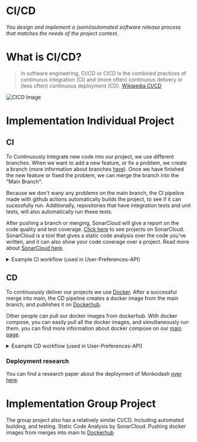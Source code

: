 # CI/CD
*You design and implement a (semi)automated software release process that matches the needs of the project context.*

# What is CI/CD?
> In software engineering, CI/CD or CICD is the combined practices of continuous integration (CI) and (more often) continuous delivery or (less often) continuous deployment (CD). [Wikipedia CI/CD](https://en.wikipedia.org/wiki/CI/CD)

![CICD Image](https://user-images.githubusercontent.com/93530655/199507551-dc179c00-2907-4b91-bdb2-671c3baf4c51.png)


# Implementation Individual Project

## CI
To Continuously Integrate new code into our project, we use different branches. When we want to add a new feature, or fix a problem, we create a branch (more information about branches [here](https://git-scm.com/book/en/v2/Git-Branching-Branches-in-a-Nutshell)). Once we have finished the new feature or fixed the problem, we can merge the branch into the "Main Branch".

Because we don't wany any problems on the main branch, the CI pipeline made with github actions automatically builds the project, to see if it can sucessfully run. Additionally, repositories that have integration tests and unit tests, will also automatically run these tests.

After pushing a branch or merging, SonarCloud will give a report on the code quality and test coverage. [Click here](https://sonarcloud.io/organizations/ips3-db04-teun-mos-lukas-jansen/projects) to see projects on SonarCloud.
SonarCloud is a tool that gives a static code analysis over the code you've written, and it can also show your code coverage over a project. Read more about [SonarCloud here](https://docs.sonarcloud.io/).

<details>
  <summary>Example CI workflow (used in User-Preferences-API)</summary>
  
  ``` yml
  # This workflow will build a .NET project
# For more information see: https://docs.github.com/en/actions/automating-builds-and-tests/building-and-testing-net

name: .NET

on:
  push:
    branches: [ "main" ]
  pull_request:
    branches: [ "main" ]

jobs:
  build:

    runs-on: ubuntu-latest

    steps:
    - uses: actions/checkout@v3
    - name: Setup .NET
      uses: actions/setup-dotnet@v3
      with:
        dotnet-version: 6.0.x
    - name: Restore dependencies
      working-directory: ./Integration-API
      run: dotnet restore
    - name: Build
      working-directory: ./Integration-API
      run: dotnet build --no-restore
    - name: Test
      working-directory: ./Integration-API
      run: dotnet test --no-build --verbosity normal
  ```


</details>


## CD
To continuously deliver our projects we use [Docker](https://docs.docker.com/get-started/). After a successful merge into main, the CD pipeline creates a docker image from the main branch, and publishes it on [Dockerhub](https://hub.docker.com/u/teunlukas).

Other people can pull our docker images from dockerhub.
With docker compose, you can easily pull all the docker images, and simultaneously run them. you can find more information about docker compose on our [main page](https://github.com/IPS3-DB04-Teun-Mos-Lukas-Jansen).

<details>
  <summary>Example CD workflow (used in User-Preferences-API)</summary>
  
  ``` yml
name: Docker Image CI

on:
  pull_request:
    branches: [ "main" ]
  push:
    branches: [main]

jobs:

  build:

    runs-on: ubuntu-latest
    strategy:
      matrix:
        python-version: ["3.11"]


    steps:
    - uses: actions/checkout@v3
    - name: Set up Python ${{ matrix.python-version }}
      uses: actions/setup-python@v4
      with:
        python-version: ${{ matrix.python-version }}
    - name: Install dependencies
      run: |
        python -m pip install --upgrade pip
        pip install flake8 pytest
        pip install -r requirements.txt
    - name: Lint with flake8
      run: |
        # stop the build if there are Python syntax errors or undefined names
        flake8 . --count --select=E9,F63,F7,F82 --show-source --statistics
        # exit-zero treats all errors as warnings. The GitHub editor is 127 chars wide
        flake8 . --count --exit-zero --max-complexity=10 --max-line-length=127 --statistics
    - name: Test with pytest
      run: |
        pytest -v
  
  sonarcloud:
    name: SonarCloud
    runs-on: ubuntu-latest
    steps:
      - uses: actions/checkout@v2
        with:
          fetch-depth: 0
      - name: Setup Python ${{ matrix.python-version }}
        uses: actions/setup-python@v2
        with:
          python-version: ${{ matrix.python-version }}
      - name: Install dependencies
        run: | 
          python -m pip install --upgrade pip
          pip install pytest coverage
          pip install -r requirements.txt
      - name: Run coverage check
        run: |
          coverage run -m pytest
          coverage xml
      - name: SonarCloud Scan
        uses: SonarSource/sonarcloud-github-action@master
        env:
          GITHUB_TOKEN: ${{ secrets.GITHUB_TOKEN }}
          SONAR_TOKEN: ${{ secrets.SONAR_TOKEN }}
  ```
</details>

### Deployment research
You can find a research paper about the deployment of Monkodash [over here](https://github.com/IPS3-DB04-Teun-Mos-Lukas-Jansen/Documentation/blob/main/ResearchDocuments.md).

# Implementation Group Project
The group project also has a relatively similar CI/CD.
Including automated building, and testing. Static Code Analysis by SonarCloud. Pushing docker images from merges into main to [Dockerhub](https://hub.docker.com/r/judahlit/modus-1/tags)

